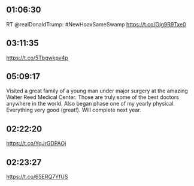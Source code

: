 ## 01:06:30
RT @realDonaldTrump: #NewHoaxSameSwamp https://t.co/GIg9R9Txe0
## 03:11:35
https://t.co/5Tbgwkpv4p
## 05:09:17
Visited a great family of a young man under major surgery at the amazing Walter Reed Medical Center. Those are truly some of the best doctors anywhere in the world. Also began phase one of my yearly physical. Everything very good (great!). Will complete next year.
## 02:22:20
https://t.co/YqJrGDPAOj
## 02:23:27
https://t.co/65ERQ7YfUS
